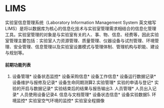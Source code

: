 # LIMS
实验室信息管理系统（Laboratory Information Management System 英文缩写LIMS）是将以数据库为核心的信息化技术与实验室管理需求相结合的信息化管理工具。实验室管理的对象是与实验室有关的人、事、物、信息、经费等，因此实验室管理主要包括：实验室人力资源管理、质量管理、仪器设备与试剂管理、环境管理、安全管理、信息管理以及实验室设置模式与管理体制、管理机构与职能、建设与规划等。<br>


#### 前期功能列表
1. 设备管理* 设备状态监控* 设备采购信息* 设备工作信息* 设备运行数据记录* 设备维护与报修及记录* 设备生命同期测算2.实验管理* 实验的申请与登记* 实验的开启与数据记录* 实验结束后的结果与报告输出3. 人员管理* 人员出入记录* 人员使用设备记录4. 信息与文档管理* 设备状态信息* 设备实验数据5. 环境监控* 实验室空气环境的监控* 实验室全程摄像
